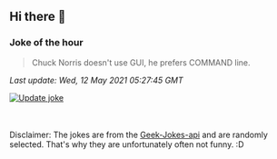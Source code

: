 ## Hi there 👋

### Joke of the hour
<!-- joke -->
>Chuck Norris doesn't use GUI, he prefers COMMAND line.
<!-- /joke -->

*Last update: Wed, 12 May 2021 05:27:45 GMT*

[![Update joke](https://github.com/nclskfm/nclskfm/actions/workflows/joke.yml/badge.svg)](https://github.com/nclskfm/nclskfm/actions/workflows/joke.yml)

<br><br>
Disclaimer: The jokes are from the [Geek-Jokes-api](https://github.com/sameerkumar18/geek-joke-api) and are randomly selected. That's why they are unfortunately often not funny. :D
